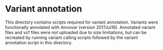 # Variant annotation
This directory contains scripts required for variant annotation. Variants were functionally annotated with Annovar (version 2017Jul16).
Annotated variant files and vcf files were not uploaded due to size limitations, but can be recreated by running variant calling scripts followed by the variant annotation script in this directory.
